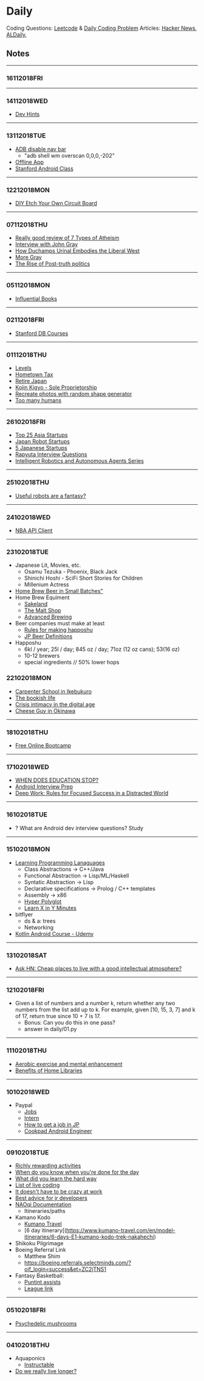 # Daily 

Coding Questions: [Leetcode](leetcode.com) & [Daily Coding Problem](dailycodingproblem.com)
Articles: [Hacker News](https://news.ycombinator.com/), [ALDaily](https://aldaily.com/), 

## Notes

---
### 16112018FRI

---
### 14112018WED
* [Dev Hints](https://devhints.io/)

---
### 13112018TUE
* [ADB disable nav bar](https://forum.xda-developers.com/nexus-6p/general/guide-remove-navigation-bar-using-adb-t3775768)
  * "adb shell wm overscan 0,0,0,-202" 
* [Offline App](https://proandroiddev.com/offline-apps-its-easier-than-you-think-9ff97701a73f)
* [Stanford Android Class](http://web.stanford.edu/class/cs193a/lectures.shtml)

---
### 12212018MON
* [DIY Etch Your Own Circuit Board](https://www.instructables.com/id/Make-a-Circuit-Board-With-Household-Goods/)

---
### 07112018THU
* [Really good review of 7 Types of Atheism](https://home.isi.org/john-gray-spinoza-today)
* [Interview with John Gray](https://www.vox.com/2018/10/30/17936564/new-atheism-religion-science-god-john-gray)
* [How Duchamps Urinal Embodies the Liberal West](https://unherd.com/2018/11/how-duchamps-urinal-embodies-the-liberal-west/)
* [More Gray](https://unherd.com/2018/10/deluded-liberals-cant-keep-clinging-dead-idea/?=refinnar)
* [The Rise of Post-truth politics](https://unherd.com/2018/09/the-rise-of-the-post-truth-liberals/?=refinnar)

---
### 05112018MON
* [Influential Books](https://www.chronicle.com/interactives/influential-books)

---
### 02112018FRI
* [Stanford DB Courses](https://lagunita.stanford.edu/courses/DB/2014/SelfPaced/about)

---
### 01112018THU
* [Levels](https://www.levels.fyi/SE/Google/Facebook/Microsoft)
* [Hometown Tax](https://www.kalzumeus.com/2018/10/19/japanese-hometown-tax/)
* [Retire Japan](http://www.retirejapan.info/)
* [Kojin Kigyo - Sole Proprietorship](https://www.tokyodev.com/2014/04/17/creating-company-japan/)
* [Recreate photos with random shape generator](https://primitive.lol/)
* [Too many humans](https://www.theguardian.com/commentisfree/2017/dec/11/mass-starvation-humanity-flogging-land-death-earth-food)

---
### 26102018FRI
* [Top 25 Asia Startups](https://kintu.co/asia-robotics-startups/)
* [Japan Robot Startups](https://angel.co/japan/robotics/jobs)
* [5 Japanese Startups](https://www.redherring.com/uncategorized/5-japanese-startups-you-should-check-out-now/)
* [Rapyuta Interview Questions](https://www.glassdoor.ie/Interview/Rapyuta-Robotics-Interview-Questions-E1310299.htm)
* [Intelligent Robotics and Autonomous Agents Series](https://mitpress.mit.edu/books/series/intelligent-robotics-and-autonomous-agents-series)

---
### 25102018THU
* [Useful robots are a fantasy?](https://news.ycombinator.com/item?id=18290228) 

---
### 24102018WED
* [NBA API Client](https://github.com/swar/nba_api)

---
### 23102018TUE
* Japanese Lit, Movies, etc.
  * Osamu Tezuka - Phoenix, Black Jack
  * Shinichi Hoshi - SciFi Short Stories for Children
  * Millenium Actress
* [Home Brew Beer in Small Batches"](https://byo.com/article/small-scale-brewing/)
* Home Brew Equiment
  * [Sakeland](https://www.sakeland.net/)
  * [The Malt Shop](http://themaltshop.biz/)
  * [Advanced Brewing](http://advanced-brewing.com/)
* Beer companies must make at least 
  * [Rules for making happoshu](http://blogs.platts.com/2018/04/19/japan-brewers-aluminum-pet-packaging/)
  * [JP Beer Definitions](https://www.beerbeerbeer.jp/the-craft/changes-to-japanese-beer-definitions-2018)
* Happoshu
  * 6kl / year; 25l / day; 845 oz / day; 71oz (12 oz cans); 53(16 oz)
  * 10-12 brewers
  * special ingredients // 50% lower hops

### 22102018MON
* [Carpenter School in Ikebukuro](http://www.doken-college.ac.jp/)
* [The bookish life](https://www.firstthings.com/article/2018/11/the-bookish-life)
* [Crisis intimacy in the digital age](https://lareviewofbooks.org/article/crisis-intimacy-age-digital-connectivity/#!)
* [Cheese Guy in Okinawa](http://thecheeseguyinokinawa.com/)

---
### 18102018THU
* [Free Online Bootcamp](https://open.appacademy.io/)

---
### 17102018WED
* [WHEN DOES EDUCATION STOP?](http://www.asahi-net.or.jp/~xs3d-bull/michener.html)
* [Android Interview Prep](https://android.jlelse.eu/android-interview-questions-cheat-sheet-96ea01c88def)
* [Deep Work: Rules for Focused Success in a Distracted World](https://www.amazon.com/Deep-Work-Focused-Success-Distracted/dp/1455586692)

---
### 16102018TUE
* ? What are Android dev interview questions? Study

---
### 15102018MON
* [Learning Programming Lanaguages](https://blog.bradfieldcs.com/in-2017-learn-every-language-59b11f68eee)
  * Class Abstractions -> C++/Java
  * Functional Abstraction -> Lisp/ML/Haskell
  * Syntatic Abstraction -> Lisp
  * Declarative specifications -> Prolog / C++ templates
  * Assembly -> x86
  * [Hyper Polyglot](http://hyperpolyglot.org/)
  * [Learn X in Y Minutes](https://learnxinyminutes.com/)
* bitflyer
  * ds & a: trees
  * Networking
* [Kotlin Android Course - Udemy](https://www.udemy.com/the-complete-kotlin-developer-course/)

---
### 13102018SAT
* [Ask HN: Cheap places to live with a good intellectual atmosphere?](https://news.ycombinator.com/item?id=18164189&p=3)

---
### 12102018FRI
* Given a list of numbers and a number k, return whether any two numbers from the list add up to k. For example, given [10, 15, 3, 7] and k of 17, return true since 10 + 7 is 17.
  * Bonus: Can you do this in one pass? 
  * answer in daily/01.py
---
### 11102018THU
* [Aerobic exercise and mental enhancement](https://news.ycombinator.com/item?id=18182012)
* [Benefits of Home Libraries](https://psmag.com/education/home-libraries-confer-long-term-benefits)

---
### 10102018WED
* Paypal
  * [Jobs](https://paypal.rolepoint.com/?shorturl=R5EEe#job/ahBzfnJvbGVwb2ludC1wcm9kchALEgNKb2IYgIDQo-eq-QkM)
  * [Intern](https://paypal.rolepoint.com/?shorturl=R5EEe#job/ahBzfnJvbGVwb2ludC1wcm9kchALEgNKb2IYgIDQo-eq-QkM)
  * [How to get a job in JP](https://www.makeleaps.jp/blog/en/2011/07/how-to-get-a-job-in-japan-or-anywhere/)
  * [Cookpad Android Engineer](https://cookpad.wd3.myworkdayjobs.com/en-US/jobs/job/Tokyo--Japan/Software-Engineer--Android-_R-001222-9)
---
### 09102018TUE

* [Richly rewarding activities](https://news.ycombinator.com/item?id=18098992&utm_source=hackernewsletter&utm_medium=email&utm_term=ask_hn)
* [When do you know when you're done for the day](https://news.ycombinator.com/item?id=18103640&utm_source=hackernewsletter&utm_medium=email&utm_term=ask_hn)
* [What did you learn the hard way](https://news.ycombinator.com/item?id=18132736&utm_source=hackernewsletter&utm_medium=email&utm_term=ask_hn)
* [List of live coding](https://shipstreams.com/?utm_source=hackernewsletter&utm_medium=email&utm_term=show_hn)
* [It doesn't have to be crazy at work](https://basecamp.com/books/calm?utm_source=hackernewsletter&utm_medium=email&utm_term=books)
* [Best advice for jr developers](https://news.ycombinator.com/item?id=18128477&utm_source=hackernewsletter&utm_medium=email&utm_term=working)
* [NAOqi Documentation](http://doc.aldebaran.com/2-1/index.html)
  * Itineraries/paths
* Kamano Kodo
  * [Kumano Travel](https://www.kumano-travel.com/)
  * [6 day itinerary[(https://www.kumano-travel.com/en/model-itineraries/6-days-E1-kumano-kodo-trek-nakahechi)
* Shikoku Pilgrimage
* Boeing Referral Link 
  * Matthew Shim 
  * https://boeing.referrals.selectminds.com/?oif_login=success&et=ZC2jTNS1
* Fantasy Basketball:
  * [Puntint assists](https://www.elitefantasybasketball.com/2018/09/13/18-19-punting-guides-part-1-punt-assists/)
  * [League link](http://fantasy.espn.com/basketball/league/join?leagueId=53867440&inviteId=f4483ae5-1f94-4f4c-abac-f0ff5f1fcd84)

---
### 05102018FRI

* [Psychedelic mushrooms](https://news.ycombinator.com/item?id=18134173)

---
### 04102018THU

* Aquaponics
  * [Instructable](https://www.instructables.com/id/Small-DIY-Aquaponics-System/)
* [Do we really live longer?](https://news.ycombinator.com/item?id=18132096)
